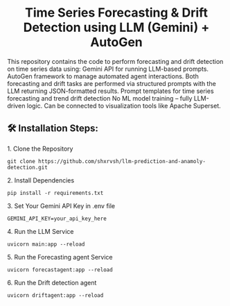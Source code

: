 <h1 align="center" id="title">Time Series Forecasting &amp; Drift Detection using LLM (Gemini) + AutoGen</h1>

<p id="description">This repository contains the code to perform forecasting and drift detection on time series data using: Gemini API for running LLM-based prompts. AutoGen framework to manage automated agent interactions. Both forecasting and drift tasks are performed via structured prompts with the LLM returning JSON-formatted results. Prompt templates for time series forecasting and trend drift detection No ML model training – fully LLM-driven logic. Can be connected to visualization tools like Apache Superset.</p>

<h2>🛠️ Installation Steps:</h2>

<p>1. Clone the Repository</p>

```
git clone https://github.com/shxrvsh/llm-prediction-and-anamoly-detection.git  
```

<p>2. Install Dependencies</p>

```
pip install -r requirements.txt
```

<p>3. Set Your Gemini API Key in .env file</p>

```
GEMINI_API_KEY=your_api_key_here
```

<p>4. Run the LLM Service</p>

```
uvicorn main:app --reload
```

<p>5. Run the Forecasting agent Service</p>

```
uvicorn forecastagent:app --reload
```

<p>6. Run the Drift detection agent</p>

```
uvicorn driftagent:app --reload
```
